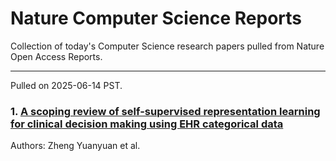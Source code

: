 # Nature Computer Science Reports

Collection of today's Computer Science research papers pulled from Nature Open Access Reports.

---

Pulled on 2025-06-14 PST.

### 1. [A scoping review of self-supervised representation learning for clinical decision making using EHR categorical data](https://www.nature.com/articles/s41746-025-01692-1)

Authors: Zheng Yuanyuan et al.

